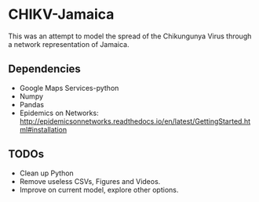 # CHIKV-Jamaica
This was an attempt to model the spread of the Chikungunya Virus through a network representation of Jamaica.
` `

## Dependencies

* Google Maps Services-python
* Numpy
* Pandas
* Epidemics on Networks:
  http://epidemicsonnetworks.readthedocs.io/en/latest/GettingStarted.html#installation

## TODOs

* Clean up Python
* Remove useless CSVs, Figures and Videos.
* Improve on current model, explore other options.
